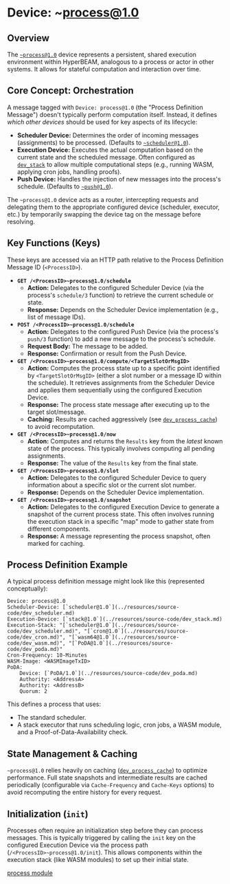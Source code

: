 # Device: ~process@1.0

## Overview

The [`~process@1.0`](../resources/source-code/dev_process.md) device represents a persistent, shared execution environment within HyperBEAM, analogous to a process or actor in other systems. It allows for stateful computation and interaction over time.

## Core Concept: Orchestration

A message tagged with `Device: process@1.0` (the "Process Definition Message") doesn't typically perform computation itself. Instead, it defines *which other devices* should be used for key aspects of its lifecycle:

*   **Scheduler Device:** Determines the order of incoming messages (assignments) to be processed. (Defaults to [`~scheduler@1.0`](../resources/source-code/dev_scheduler.md)).
*   **Execution Device:** Executes the actual computation based on the current state and the scheduled message. Often configured as [`dev_stack`](../resources/source-code/dev_stack.md) to allow multiple computational steps (e.g., running WASM, applying cron jobs, handling proofs).
*   **Push Device:** Handles the injection of new messages into the process's schedule. (Defaults to [`~push@1.0`](../resources/source-code/dev_push.md)).

The `~process@1.0` device acts as a router, intercepting requests and delegating them to the appropriate configured device (scheduler, executor, etc.) by temporarily swapping the device tag on the message before resolving.

## Key Functions (Keys)

These keys are accessed via an HTTP path relative to the Process Definition Message ID (`<ProcessID>`).

*   **`GET /<ProcessID>~process@1.0/schedule`**
    *   **Action:** Delegates to the configured Scheduler Device (via the process's `schedule/3` function) to retrieve the current schedule or state.
    *   **Response:** Depends on the Scheduler Device implementation (e.g., list of message IDs).
*   **`POST /<ProcessID>~process@1.0/schedule`**
    *   **Action:** Delegates to the configured Push Device (via the process's `push/3` function) to add a new message to the process's schedule.
    *   **Request Body:** The message to be added.
    *   **Response:** Confirmation or result from the Push Device.
*   **`GET /<ProcessID>~process@1.0/compute/<TargetSlotOrMsgID>`**
    *   **Action:** Computes the process state up to a specific point identified by `<TargetSlotOrMsgID>` (either a slot number or a message ID within the schedule). It retrieves assignments from the Scheduler Device and applies them sequentially using the configured Execution Device.
    *   **Response:** The process state message after executing up to the target slot/message.
    *   **Caching:** Results are cached aggressively (see [`dev_process_cache`](../resources/source-code/dev_process_cache.md)) to avoid recomputation.
*   **`GET /<ProcessID>~process@1.0/now`**
    *   **Action:** Computes and returns the `Results` key from the *latest* known state of the process. This typically involves computing all pending assignments.
    *   **Response:** The value of the `Results` key from the final state.
*   **`GET /<ProcessID>~process@1.0/slot`**
    *   **Action:** Delegates to the configured Scheduler Device to query information about a specific slot or the current slot number.
    *   **Response:** Depends on the Scheduler Device implementation.
*   **`GET /<ProcessID>~process@1.0/snapshot`**
    *   **Action:** Delegates to the configured Execution Device to generate a snapshot of the current process state. This often involves running the execution stack in a specific "map" mode to gather state from different components.
    *   **Response:** A message representing the process snapshot, often marked for caching.

## Process Definition Example

A typical process definition message might look like this (represented conceptually):

```text
Device: process@1.0
Scheduler-Device: [`scheduler@1.0`](../resources/source-code/dev_scheduler.md)
Execution-Device: [`stack@1.0`](../resources/source-code/dev_stack.md)
Execution-Stack: "[`scheduler@1.0`](../resources/source-code/dev_scheduler.md)", "[`cron@1.0`](../resources/source-code/dev_cron.md)", "[`wasm64@1.0`](../resources/source-code/dev_wasm.md)", "[`PoDA@1.0`](../resources/source-code/dev_poda.md)"
Cron-Frequency: 10-Minutes
WASM-Image: <WASMImageTxID>
PoDA:
    Device: [`PoDA/1.0`](../resources/source-code/dev_poda.md)
    Authority: <AddressA>
    Authority: <AddressB>
    Quorum: 2
```

This defines a process that uses:
*   The standard scheduler.
*   A stack executor that runs scheduling logic, cron jobs, a WASM module, and a Proof-of-Data-Availability check.

## State Management & Caching

`~process@1.0` relies heavily on caching ([`dev_process_cache`](../resources/source-code/dev_process_cache.md)) to optimize performance. Full state snapshots and intermediate results are cached periodically (configurable via `Cache-Frequency` and `Cache-Keys` options) to avoid recomputing the entire history for every request.

## Initialization (`init`)

Processes often require an initialization step before they can process messages. This is typically triggered by calling the `init` key on the configured Execution Device via the process path (`/<ProcessID>~process@1.0/init`). This allows components within the execution stack (like WASM modules) to set up their initial state.

[process module](../resources/source-code/dev_process.md)
